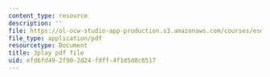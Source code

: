 ```yaml
---
content_type: resource
description: ''
file: https://ol-ocw-studio-app-production.s3.amazonaws.com/courses/esd-290-special-topics-in-supply-chain-management-spring-2005/efd6fd492f902d24fdff4f1d5d8c6517_b9X0osuciZI.pdf
file_type: application/pdf
resourcetype: Document
title: 3play pdf file
uid: efd6fd49-2f90-2d24-fdff-4f1d5d8c6517
---
```

